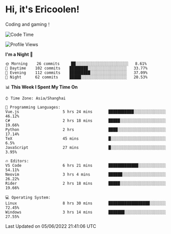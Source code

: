 # Hi, it's Ericoolen!
Coding and gaming！

<!--START_SECTION:waka-->
![Code Time](http://img.shields.io/badge/Code%20Time-309%20hrs%2024%20mins-blue)

![Profile Views](http://img.shields.io/badge/Profile%20Views-13-blue)

**I'm a Night 🦉** 

```text
🌞 Morning    26 commits     ██░░░░░░░░░░░░░░░░░░░░░░░   8.61% 
🌆 Daytime    102 commits    ████████░░░░░░░░░░░░░░░░░   33.77% 
🌃 Evening    112 commits    █████████░░░░░░░░░░░░░░░░   37.09% 
🌙 Night      62 commits     █████░░░░░░░░░░░░░░░░░░░░   20.53%

```


📊 **This Week I Spent My Time On** 

```text
⌚︎ Time Zone: Asia/Shanghai

💬 Programming Languages: 
Vue.js                   5 hrs 24 mins       ███████████░░░░░░░░░░░░░░   46.12% 
C#                       2 hrs 18 mins       █████░░░░░░░░░░░░░░░░░░░░   19.66% 
Python                   2 hrs               ████░░░░░░░░░░░░░░░░░░░░░   17.14% 
TeX                      45 mins             █░░░░░░░░░░░░░░░░░░░░░░░░   6.5% 
JavaScript               27 mins             █░░░░░░░░░░░░░░░░░░░░░░░░   3.95%

🔥 Editors: 
VS Code                  6 hrs 21 mins       █████████████░░░░░░░░░░░░   54.11% 
Neovim                   3 hrs 4 mins        ██████░░░░░░░░░░░░░░░░░░░   26.22% 
Rider                    2 hrs 18 mins       █████░░░░░░░░░░░░░░░░░░░░   19.66%

💻 Operating System: 
Linux                    8 hrs 30 mins       ██████████████████░░░░░░░   72.45% 
Windows                  3 hrs 14 mins       ███████░░░░░░░░░░░░░░░░░░   27.55%

```


 Last Updated on 05/06/2022 21:41:06 UTC
<!--END_SECTION:waka-->

